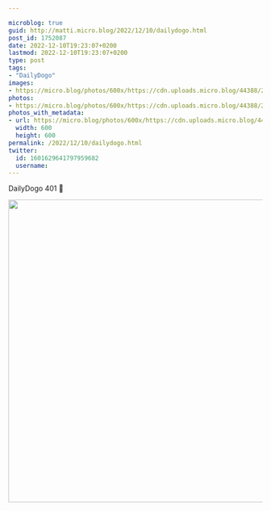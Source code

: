 ```yaml
---

microblog: true
guid: http://matti.micro.blog/2022/12/10/dailydogo.html
post_id: 1752087
date: 2022-12-10T19:23:07+0200
lastmod: 2022-12-10T19:23:07+0200
type: post
tags:
- "DailyDogo"
images:
- https://micro.blog/photos/600x/https://cdn.uploads.micro.blog/44388/2022/d2b9f40647.jpg
photos:
- https://micro.blog/photos/600x/https://cdn.uploads.micro.blog/44388/2022/d2b9f40647.jpg
photos_with_metadata:
- url: https://micro.blog/photos/600x/https://cdn.uploads.micro.blog/44388/2022/d2b9f40647.jpg
  width: 600
  height: 600
permalink: /2022/12/10/dailydogo.html
twitter:
  id: 1601629641797959682
  username:
---
```

DailyDogo 401 🐶

<img src="/media/uploads/2022/d2b9f40647.jpg" width="600" height="600" alt="" />
